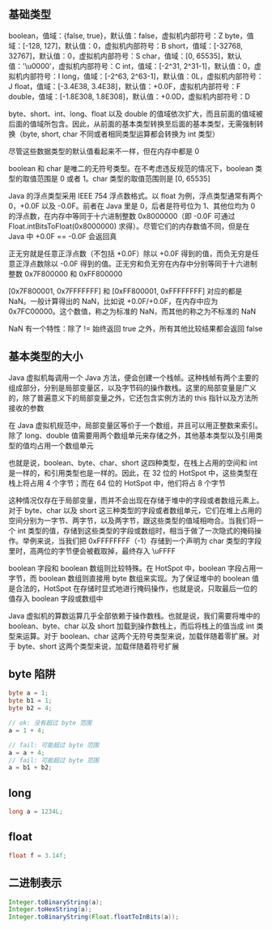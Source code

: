 ## 基础类型
boolean，值域：{false, true}，默认值：false，虚拟机内部符号：Z
byte，值域：[-128, 127]，默认值：0，虚拟机内部符号：B
short，值域：[-32768, 32767]，默认值：0，虚拟机内部符号：S
char，值域：[0, 65535]，默认值：'\u0000'，虚拟机内部符号：C
int，值域：[-2^31, 2^31-1]，默认值：0，虚拟机内部符号：I
long，值域：[-2^63, 2^63-1]，默认值：0L，虚拟机内部符号：J
float，值域：[-3.4E38, 3.4E38]，默认值：+0.0F，虚拟机内部符号：F
double，值域：[-1.8E308, 1.8E308]，默认值：+0.0D，虚拟机内部符号：D

byte、short、int、long、float 以及 double 的值域依次扩大，而且前面的值域被后面的值域所包含。因此，从前面的基本类型转换至后面的基本类型，无需强制转换（byte, short, char 不同或者相同类型运算都会转换为 int 类型）

尽管这些数据类型的默认值看起来不一样，但在内存中都是 0

boolean 和 char 是唯二的无符号类型。在不考虑违反规范的情况下，boolean 类型的取值范围是 0 或者 1。char 类型的取值范围则是 [0, 65535]

Java 的浮点类型采用 IEEE 754 浮点数格式。以 float 为例，浮点类型通常有两个 0，+0.0F 以及 -0.0F。前者在 Java 里是 0，后者是符号位为 1、其他位均为 0 的浮点数，在内存中等同于十六进制整数 0x8000000（即 -0.0F 可通过 Float.intBitsToFloat(0x8000000) 求得）。尽管它们的内存数值不同，但是在 Java 中 +0.0F == -0.0F 会返回真

正无穷就是任意正浮点数（不包括 +0.0F）除以 +0.0F 得到的值，而负无穷是任意正浮点数除以 -0.0F 得到的值。正无穷和负无穷在内存中分别等同于十六进制整数 0x7F800000 和 0xFF800000

[0x7F800001, 0x7FFFFFFF] 和 [0xFF800001, 0xFFFFFFFF] 对应的都是 NaN。一般计算得出的 NaN，比如说 +0.0F/+0.0F，在内存中应为 0x7FC00000。这个数值，称之为标准的 NaN，而其他的称之为不标准的 NaN

NaN 有一个特性：除了 != 始终返回 true 之外，所有其他比较结果都会返回 false


## 基本类型的大小
Java 虚拟机每调用一个 Java 方法，便会创建一个栈帧。这种栈帧有两个主要的组成部分，分别是局部变量区，以及字节码的操作数栈。这里的局部变量是广义的，除了普遍意义下的局部变量之外，它还包含实例方法的 this 指针以及方法所接收的参数

在 Java 虚拟机规范中，局部变量区等价于一个数组，并且可以用正整数来索引。除了 long、double 值需要用两个数组单元来存储之外，其他基本类型以及引用类型的值均占用一个数组单元

也就是说，boolean、byte、char、short 这四种类型，在栈上占用的空间和 int 是一样的，和引用类型也是一样的。因此，在 32 位的 HotSpot 中，这些类型在栈上将占用 4 个字节；而在 64 位的 HotSpot 中，他们将占 8 个字节

这种情况仅存在于局部变量，而并不会出现在存储于堆中的字段或者数组元素上。对于 byte、char 以及 short 这三种类型的字段或者数组单元，它们在堆上占用的空间分别为一字节、两字节，以及两字节，跟这些类型的值域相吻合。当我们将一个 int 类型的值，存储到这些类型的字段或数组时，相当于做了一次隐式的掩码操作。举例来说，当我们把 0xFFFFFFFF（-1）存储到一个声明为 char 类型的字段里时，高两位的字节便会被截取掉，最终存入 \uFFFF

boolean 字段和 boolean 数组则比较特殊。在 HotSpot 中，boolean 字段占用一字节，而 boolean 数组则直接用 byte 数组来实现。为了保证堆中的 boolean 值是合法的，HotSpot 在存储时显式地进行掩码操作，也就是说，只取最后一位的值存入 boolean 字段或数组中

Java 虚拟机的算数运算几乎全部依赖于操作数栈。也就是说，我们需要将堆中的 boolean、byte、char 以及 short 加载到操作数栈上，而后将栈上的值当成 int 类型来运算。对于 boolean、char 这两个无符号类型来说，加载伴随着零扩展。对于 byte、short 这两个类型来说，加载伴随着符号扩展


## byte 陷阱
```java
byte a = 1;
byte b1 = 1;
byte b2 = 4;

// ok: 没有超过 byte 范围
a = 1 + 4;

// fail: 可能超过 byte 范围
a = a + 4;
// fail: 可能超过 byte 范围
a = b1 + b2;
```


## long
```java
long a = 1234L;
```


## float
```java
float f = 3.14f;
```


## 二进制表示
```java
Integer.toBinaryString(a);
Integer.toHexString(a);
Integer.toBinaryString(Float.floatToInBits(a));
```



